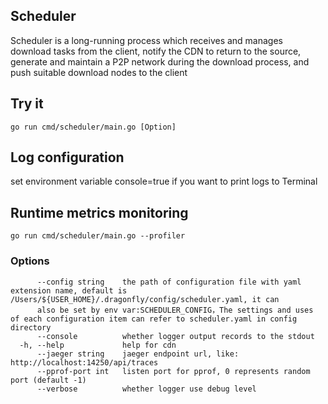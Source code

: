 ## Scheduler

Scheduler is a long-running process which receives and manages download tasks from the client, notify the CDN to return to the source, 
generate and maintain a P2P network during the download process, and push suitable download nodes to the client
## Try it
```
go run cmd/scheduler/main.go [Option]
```
## Log configuration
set environment variable console=true if you want to print logs to Terminal

## Runtime metrics monitoring
```
go run cmd/scheduler/main.go --profiler
```
### Options

```
      --config string    the path of configuration file with yaml extension name, default is /Users/${USER_HOME}/.dragonfly/config/scheduler.yaml, it can 
      also be set by env var:SCHEDULER_CONFIG，The settings and uses of each configuration item can refer to scheduler.yaml in config directory
      --console          whether logger output records to the stdout
  -h, --help             help for cdn
      --jaeger string    jaeger endpoint url, like: http://localhost:14250/api/traces
      --pprof-port int   listen port for pprof, 0 represents random port (default -1)
      --verbose          whether logger use debug level
```
